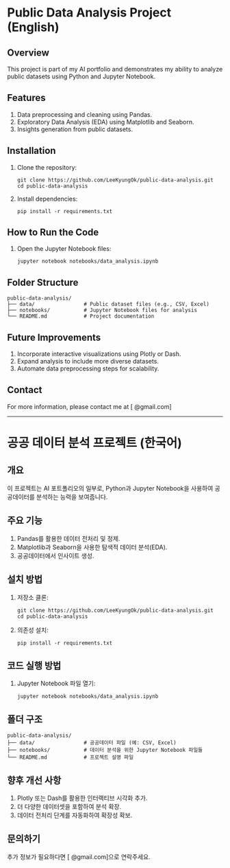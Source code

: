 
# Public Data Analysis Project (English)

## Overview
This project is part of my AI portfolio and demonstrates my ability to analyze public datasets using Python and Jupyter Notebook.

## Features
1. Data preprocessing and cleaning using Pandas.
2. Exploratory Data Analysis (EDA) using Matplotlib and Seaborn.
3. Insights generation from public datasets.

## Installation
1. Clone the repository:
   ```
   git clone https://github.com/LeeKyungOk/public-data-analysis.git
   cd public-data-analysis
   ```
2. Install dependencies:
   ```
   pip install -r requirements.txt
   ```

## How to Run the Code
1. Open the Jupyter Notebook files:
   ```
   jupyter notebook notebooks/data_analysis.ipynb
   ```

## Folder Structure
```
public-data-analysis/
├── data/                # Public dataset files (e.g., CSV, Excel)
├── notebooks/           # Jupyter Notebook files for analysis
└── README.md            # Project documentation
```

## Future Improvements
1. Incorporate interactive visualizations using Plotly or Dash.
2. Expand analysis to include more diverse datasets.
3. Automate data preprocessing steps for scalability.

## Contact 
For more information, please contact me at [  @gmail.com]  

---

# 공공 데이터 분석 프로젝트 (한국어)

## 개요
이 프로젝트는 AI 포트폴리오의 일부로, Python과 Jupyter Notebook을 사용하여 공공데이터를 분석하는 능력을 보여줍니다.

## 주요 기능
1. Pandas를 활용한 데이터 전처리 및 정제.
2. Matplotlib과 Seaborn을 사용한 탐색적 데이터 분석(EDA).
3. 공공데이터에서 인사이트 생성.

## 설치 방법
1. 저장소 클론:
   ```
   git clone https://github.com/LeeKyungOk/public-data-analysis.git
   cd public-data-analysis
   ```
2. 의존성 설치:
   ```
   pip install -r requirements.txt
   ```

## 코드 실행 방법
1. Jupyter Notebook 파일 열기:
   ```
   jupyter notebook notebooks/data_analysis.ipynb
   ```

## 폴더 구조
```
public-data-analysis/
├── data/                # 공공데이터 파일 (예: CSV, Excel)
├── notebooks/           # 데이터 분석을 위한 Jupyter Notebook 파일들
└── README.md            # 프로젝트 설명 파일
```

## 향후 개선 사항
1. Plotly 또는 Dash를 활용한 인터랙티브 시각화 추가.
2. 더 다양한 데이터셋을 포함하여 분석 확장.
3. 데이터 전처리 단계를 자동화하여 확장성 확보.

## 문의하기

추가 정보가 필요하다면 [      @gmail.com]으로 연락주세요.

